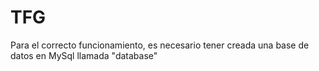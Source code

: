 # TFG
 
Para el correcto funcionamiento, es necesario tener creada una base de datos en MySql llamada "database"
